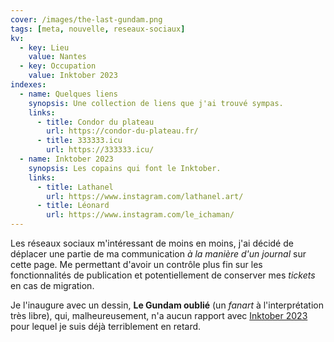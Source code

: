 ```yaml
---
cover: /images/the-last-gundam.png
tags: [meta, nouvelle, reseaux-sociaux]
kv:
  - key: Lieu
    value: Nantes
  - key: Occupation
    value: Inktober 2023
indexes:
  - name: Quelques liens
    synopsis: Une collection de liens que j'ai trouvé sympas.
    links:
      - title: Condor du plateau
        url: https://condor-du-plateau.fr/
      - title: 333333.icu
        url: https://333333.icu/
  - name: Inktober 2023
    synopsis: Les copains qui font le Inktober.
    links:
      - title: Lathanel
        url: https://www.instagram.com/lathanel.art/
      - title: Léonard
        url: https://www.instagram.com/le_ichaman/
---
```


Les réseaux sociaux m'intéressant de moins en moins, j'ai décidé de
déplacer une partie de ma communication _à la manière d'un journal_
sur cette page. Me permettant d'avoir un contrôle plus fin sur les
fonctionnalités de publication et potentiellement de conserver mes
_tickets_ en cas de migration.

Je l'inaugure avec un dessin, **Le Gundam oublié** (un _fanart_ à
l'interprétation très libre), qui, malheureusement, n'a aucun rapport
avec [Inktober 2023](https://inktober.com/rules) pour lequel je suis
déjà terriblement en retard.
